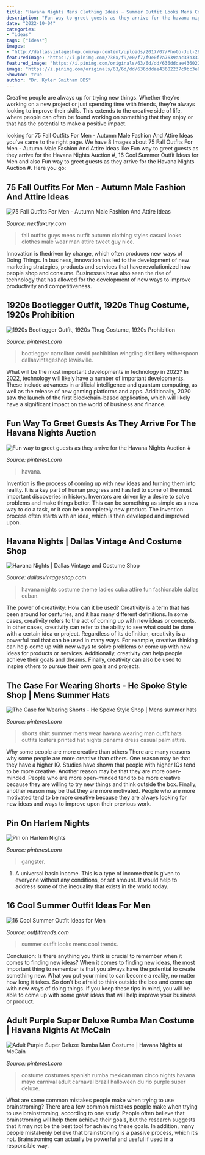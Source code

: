 ```yaml
---
title: "Havana Nights Mens Clothing Ideas ~ Summer Outfit Looks Mens Cool Trends"
description: "Fun way to greet guests as they arrive for the havana nights auction #"
date: "2022-10-04"
categories:
- "ideas"
tags: ["ideas"]
images:
- "http://dallasvintageshop.com/wp-content/uploads/2017/07/Photo-Jul-28-12-08-09-PM.jpg"
featuredImage: "https://i.pinimg.com/736x/f9/e0/f7/f9e0f7a7639aac33b337c7871de19d33.jpg"
featured_image: "https://i.pinimg.com/originals/63/6d/dd/636dddae43602237c9bc3e806362d456.jpg"
image: "https://i.pinimg.com/originals/63/6d/dd/636dddae43602237c9bc3e806362d456.jpg"
ShowToc: true
author: "Dr. Kyler Smitham DDS"
---
```



Creative people are always up for trying new things. Whether they’re working on a new project or just spending time with friends, they’re always looking to improve their skills. This extends to the creative side of life, where people can often be found working on something that they enjoy or that has the potential to make a positive impact.

	

		
looking for 75 Fall Outfits For Men - Autumn Male Fashion And Attire Ideas you've came to the right page. We have 8 Images about 75 Fall Outfits For Men - Autumn Male Fashion And Attire Ideas like Fun way to greet guests as they arrive for the Havana Nights Auction #, 16 Cool Summer Outfit Ideas for Men and also Fun way to greet guests as they arrive for the Havana Nights Auction #. Here you go:
		
    
## 75 Fall Outfits For Men - Autumn Male Fashion And Attire Ideas

<img loading=lazy src="http://nextluxury.com/wp-content/uploads/fall-outfits-guys-style-ideas.jpg" onerror="this.onerror=null;this.src='https://tse2.mm.bing.net/th?id=OIP.ads-b8rRPfGn3O1zqOFkXgAAAA&amp;pid=15.1';" alt="75 Fall Outfits For Men - Autumn Male Fashion And Attire Ideas">

_Source: nextluxury.com_

>fall outfits guys mens outfit autumn clothing styles casual looks clothes male wear man attire tweet guy nice. 

	

Innovation is thedriven by change, which often produces new ways of Doing Things. In business, innovation has led to the development of new marketing strategies, products and services that have revolutionized how people shop and consume. Businesses have also seen the rise of technology that has allowed for the development of new ways to improve productivity and competitiveness.

    
## 1920s Bootlegger Outfit, 1920s Thug Costume, 1920s Prohibition

<img loading=lazy src="https://i.pinimg.com/originals/63/6d/dd/636dddae43602237c9bc3e806362d456.jpg" onerror="this.onerror=null;this.src='https://tse1.mm.bing.net/th?id=OIP.2uklJ9jqbJt4Kfv7rR7a6gHaJj&amp;pid=15.1';" alt="1920s Bootlegger Outfit, 1920s Thug Costume, 1920s Prohibition">

_Source: pinterest.com_

>bootlegger carrollton covid prohibition wingding distillery witherspoon dallasvintageshop lewisville. 

	

What will be the most important developments in technology in 2022?
In 2022, technology will likely have a number of important developments. These include advances in artificial intelligence and quantum computing, as well as the release of new gaming platforms and apps. Additionally, 2020 saw the launch of the first blockchain-based application, which will likely have a significant impact on the world of business and finance.

    
## Fun Way To Greet Guests As They Arrive For The Havana Nights Auction #

<img loading=lazy src="https://i.pinimg.com/736x/f9/e0/f7/f9e0f7a7639aac33b337c7871de19d33.jpg" onerror="this.onerror=null;this.src='https://tse1.mm.bing.net/th?id=OIP.T4AQaZgsvFVsIKmqIJw5IQHaJQ&amp;pid=15.1';" alt="Fun way to greet guests as they arrive for the Havana Nights Auction #">

_Source: pinterest.com_

>havana. 

	

Invention is the process of coming up with new ideas and turning them into reality. It is a key part of human progress and has led to some of the most important discoveries in history. Inventors are driven by a desire to solve problems and make things better. This can be something as simple as a new way to do a task, or it can be a completely new product. The invention process often starts with an idea, which is then developed and improved upon.

    
## Havana Nights | Dallas Vintage And Costume Shop

<img loading=lazy src="http://dallasvintageshop.com/wp-content/uploads/2017/07/Photo-Jul-28-12-08-09-PM.jpg" onerror="this.onerror=null;this.src='https://tse3.mm.bing.net/th?id=OIP.XOITuUBtWNprLQjvmpKisQAAAA&amp;pid=15.1';" alt="Havana Nights | Dallas Vintage and Costume Shop">

_Source: dallasvintageshop.com_

>havana nights costume theme ladies cuba attire fun fashionable dallas cuban. 

	

The power of creativity: How can it be used?
Creativity is a term that has been around for centuries, and it has many different definitions. In some cases, creativity refers to the act of coming up with new ideas or concepts. In other cases, creativity can refer to the ability to see what could be done with a certain idea or project. Regardless of its definition, creativity is a powerful tool that can be used in many ways. For example, creative thinking can help come up with new ways to solve problems or come up with new ideas for products or services. Additionally, creativity can help people achieve their goals and dreams. Finally, creativity can also be used to inspire others to pursue their own goals and projects.

    
## The Case For Wearing Shorts - He Spoke Style Shop | Mens Summer Hats

<img loading=lazy src="https://i.pinimg.com/originals/43/d5/0b/43d50b7e3347c2f10b11fca81ad9f8a1.jpg" onerror="this.onerror=null;this.src='https://tse4.mm.bing.net/th?id=OIP.RQMeYOkkXbIqQ8eGo62ZGgHaLH&amp;pid=15.1';" alt="The Case for Wearing Shorts - He Spoke Style Shop | Mens summer hats">

_Source: pinterest.com_

>shorts shirt summer mens wear havana wearing man outfit hats outfits loafers printed hat nights panama dress casual palm attire. 

	

Why some people are more creative than others
There are many reasons why some people are more creative than others. One reason may be that they have a higher IQ. Studies have shown that people with higher IQs tend to be more creative. Another reason may be that they are more open-minded. People who are more open-minded tend to be more creative because they are willing to try new things and think outside the box. Finally, another reason may be that they are more motivated. People who are more motivated tend to be more creative because they are always looking for new ideas and ways to improve upon their previous work.

    
## Pin On Harlem Nights

<img loading=lazy src="https://i.pinimg.com/originals/67/38/3b/67383bbbb2f550bcd32508f25dfc0c58.jpg" onerror="this.onerror=null;this.src='https://tse3.mm.bing.net/th?id=OIP.I3qZnarl_TnFliiV8EM2uQHaK6&amp;pid=15.1';" alt="Pin on Harlem Nights">

_Source: pinterest.com_

>gangster. 

	

1. A universal basic income. This is a type of income that is given to everyone without any conditions, or set amount. It would help to address some of the inequality that exists in the world today.

    
## 16 Cool Summer Outfit Ideas For Men

<img loading=lazy src="https://www.outfittrends.com/wp-content/uploads/2014/06/top-summer-fashion-looks-men.jpg" onerror="this.onerror=null;this.src='https://tse2.mm.bing.net/th?id=OIP.Ayn5ksjCD94IpmIk7S2f4gHaLH&amp;pid=15.1';" alt="16 Cool Summer Outfit Ideas for Men">

_Source: outfittrends.com_

>summer outfit looks mens cool trends. 

	

Conclusion: Is there anything you think is crucial to remember when it comes to finding new ideas?
When it comes to finding new ideas, the most important thing to remember is that you always have the potential to create something new. What you put your mind to can become a reality, no matter how long it takes. So don't be afraid to think outside the box and come up with new ways of doing things. If you keep these tips in mind, you will be able to come up with some great ideas that will help improve your business or product.

    
## Adult Purple Super Deluxe Rumba Man Costume | Havana Nights At McCain

<img loading=lazy src="https://s-media-cache-ak0.pinimg.com/736x/12/1d/f3/121df3961a14bd121a7d26e07e1e0e48--family-costumes-summer-nights.jpg" onerror="this.onerror=null;this.src='https://tse4.mm.bing.net/th?id=OIP.M1Ty1_g_K9rjW3s_mxcjkAHaNP&amp;pid=15.1';" alt="Adult Purple Super Deluxe Rumba Man Costume | Havana Nights at McCain">

_Source: pinterest.com_

>costume costumes spanish rumba mexican man cinco nights havana mayo carnival adult carnaval brazil halloween du rio purple super deluxe. 

	

What are some common mistakes people make when trying to use brainstroming?
There are a few common mistakes people make when trying to use brainstroming, according to one study. People often believe that brainstroming will help them achieve their goals, but the research suggests that it may not be the best tool for achieving these goals. In addition, many people mistakenly believe that brainstroming is a passive process, which it’s not. Brainstroming can actually be powerful and useful if used in a responsible way.

